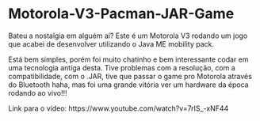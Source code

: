<h1>Motorola-V3-Pacman-JAR-Game</h2>
<p>Bateu a nostalgia em alguém aí? Este é um Motorola V3 rodando um jogo que acabei de desenvolver utilizando o Java ME mobility pack.</p>
<p>Está bem simples, porém foi muito chatinho e bem interessante codar em uma tecnologia antiga desta. Tive problemas com a resolução, com a compatibilidade, com o .JAR, tive que passar o game pro Motorola através do Bluetooth haha, mas foi uma grande vitória ver um hardware da época rodando ao vivo!!!</p>

<p>Link para o vídeo: https://www.youtube.com/watch?v=7rIS_-xNF44 </p>

